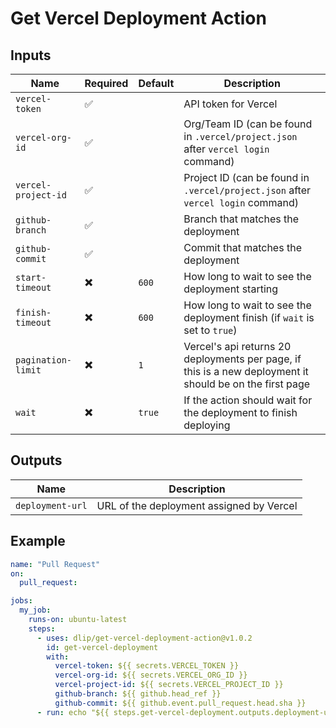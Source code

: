 # Get Vercel Deployment Action

## Inputs

| Name                | Required | Default | Description                                                                                              |
| ------------------- | -------- | ------- | -------------------------------------------------------------------------------------------------------- |
| `vercel-token`      | ✅       |         | API token for Vercel                                                                                     |
| `vercel-org-id`     | ✅       |         | Org/Team ID (can be found in `.vercel/project.json` after `vercel login` command)                        |
| `vercel-project-id` | ✅       |         | Project ID (can be found in `.vercel/project.json` after `vercel login` command)                         |
| `github-branch`     | ✅       |         | Branch that matches the deployment                                                                       |
| `github-commit`     | ✅       |         | Commit that matches the deployment                                                                       |
| `start-timeout`     | ✖️       | `600`   | How long to wait to see the deployment starting                                                          |
| `finish-timeout`    | ✖️       | `600`   | How long to wait to see the deployment finish (if `wait` is set to `true`)                               |
| `pagination-limit`  | ✖️       | `1`     | Vercel's api returns 20 deployments per page, if this is a new deployment it should be on the first page |
| `wait`              | ✖️       | `true`  | If the action should wait for the deployment to finish deploying                                         |

## Outputs

| Name             | Description                              |
| ---------------- | ---------------------------------------- |
| `deployment-url` | URL of the deployment assigned by Vercel |

## Example

```yaml
name: "Pull Request"
on:
  pull_request:

jobs:
  my_job:
    runs-on: ubuntu-latest
    steps:
      - uses: dlip/get-vercel-deployment-action@v1.0.2
        id: get-vercel-deployment
        with:
          vercel-token: ${{ secrets.VERCEL_TOKEN }}
          vercel-org-id: ${{ secrets.VERCEL_ORG_ID }}
          vercel-project-id: ${{ secrets.VERCEL_PROJECT_ID }}
          github-branch: ${{ github.head_ref }}
          github-commit: ${{ github.event.pull_request.head.sha }}
      - run: echo "${{ steps.get-vercel-deployment.outputs.deployment-url }}"
```
